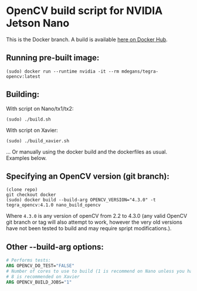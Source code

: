 # OpenCV build script for NVIDIA Jetson Nano

This is the Docker branch. A build is available
[here on Docker Hub](https://hub.docker.com/r/mdegans/tegra-opencv).

## Running pre-built image:
```shell
(sudo) docker run --runtime nvidia -it --rm mdegans/tegra-opencv:latest
```

## Building:

With script on Nano/tx1/tx2:
```shell
(sudo) ./build.sh
```
With script on Xavier:
```shell
(sudo) ./build_xavier.sh
```
... Or manually using the docker build and the dockerfiles as usual. Examples below.

## Specifying an OpenCV version (git branch):
```shell
(clone repo)
git checkout docker
(sudo) docker build --build-arg OPENCV_VERSION="4.3.0" -t tegra_opencv:4.1.0 nano_build_opencv
```

Where `4.3.0` is any version of openCV from 2.2 to 4.3.0
(any valid OpenCV git branch or tag will also attempt to work, however the very old versions have not been tested to build and may require spript modifications.).


## Other --build-arg options:
```Dockerfile
# Performs tests:
ARG OPENCV_DO_TEST="FALSE"
# Number of cores to use to build (1 is recommend on Nano unless you have a swapfile mounted. More will use more memory)
# 8 is recommended on Xavier
ARG OPENCV_BUILD_JOBS="1"
```


